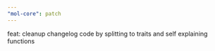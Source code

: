 ```yaml
---
"mol-core": patch
---
```


feat: cleanup changelog code by splitting to traits and self explaining functions
